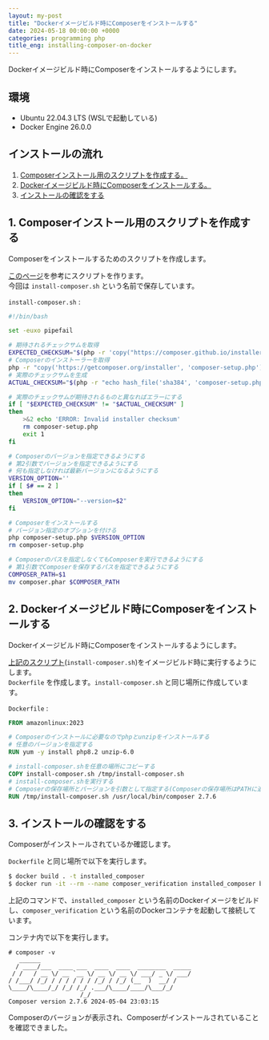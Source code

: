 ```yaml
---
layout: my-post
title: "Dockerイメージビルド時にComposerをインストールする"
date: 2024-05-18 00:00:00 +0000
categories: programming php
title_eng: installing-composer-on-docker
---
```


Dockerイメージビルド時にComposerをインストールするようにします。

## 環境
- Ubuntu 22.04.3 LTS (WSLで起動している)
- Docker Engine 26.0.0

## インストールの流れ
1. [Composerインストール用のスクリプトを作成する。](#1-composerインストール用のスクリプトを作成する)
2. [Dockerイメージビルド時にComposerをインストールする。](#2-dockerイメージビルド時にcomposerをインストールする)
3. [インストールの確認をする](#3-インストールの確認をする)

## 1. Composerインストール用のスクリプトを作成する
Composerをインストールするためのスクリプトを作成します。  

[このページ](https://getcomposer.org/doc/faqs/how-to-install-composer-programmatically.md)を参考にスクリプトを作ります。  
今回は `install-composer.sh` という名前で保存しています。

`install-composer.sh` :
```bash
#!/bin/bash

set -euxo pipefail

# 期待されるチェックサムを取得
EXPECTED_CHECKSUM="$(php -r 'copy("https://composer.github.io/installer.sig", "php://stdout");')"
# Composerのインストーラーを取得
php -r "copy('https://getcomposer.org/installer', 'composer-setup.php');"
# 実際のチェックサムを生成
ACTUAL_CHECKSUM="$(php -r "echo hash_file('sha384', 'composer-setup.php');")"

# 実際のチェックサムが期待されるものと異なればエラーにする
if [ "$EXPECTED_CHECKSUM" != "$ACTUAL_CHECKSUM" ]
then
    >&2 echo 'ERROR: Invalid installer checksum'
    rm composer-setup.php
    exit 1
fi

# Composerのバージョンを指定できるようにする
# 第2引数でバージョンを指定できるようにする
# 何も指定しなければ最新バージョンになるようにする
VERSION_OPTION=''
if [ $# == 2 ]
then
    VERSION_OPTION="--version=$2"
fi

# Composerをインストールする
# バージョン指定のオプションを付ける
php composer-setup.php $VERSION_OPTION
rm composer-setup.php

# Composerのパスを指定しなくてもComposerを実行できるようにする
# 第1引数でComposerを保存するパスを指定できるようにする
COMPOSER_PATH=$1
mv composer.phar $COMPOSER_PATH
```

## 2. Dockerイメージビルド時にComposerをインストールする
Dockerイメージビルド時にComposerをインストールするようにします。

[上記のスクリプト](#1-composerインストール用のスクリプトを作成する)(`install-composer.sh`)をイメージビルド時に実行するようにします。  
`Dockerfile` を作成します。`install-composer.sh` と同じ場所に作成しています。

`Dockerfile` :
```dockerfile
FROM amazonlinux:2023

# Composerのインストールに必要なのでphpとunzipをインストールする
# 任意のバージョンを指定する
RUN yum -y install php8.2 unzip-6.0

# install-composer.shを任意の場所にコピーする
COPY install-composer.sh /tmp/install-composer.sh
# install-composer.shを実行する
# Composerの保存場所とバージョンを引数として指定する(Composerの保存場所はPATHに追加されていればどこでもいい)
RUN /tmp/install-composer.sh /usr/local/bin/composer 2.7.6
```

## 3. インストールの確認をする
Composerがインストールされているか確認します。

`Dockerfile` と同じ場所で以下を実行します。

```bash
$ docker build . -t installed_composer
$ docker run -it --rm --name composer_verification installed_composer bash
```

上記のコマンドで、`installed_composer` という名前のDockerイメージをビルドし、`composer_verification` という名前のDockerコンテナを起動して接続しています。

コンテナ内で以下を実行します。

```
# composer -v
   ______
  / ____/___  ____ ___  ____  ____  ________  _____
 / /   / __ \/ __ `__ \/ __ \/ __ \/ ___/ _ \/ ___/
/ /___/ /_/ / / / / / / /_/ / /_/ (__  )  __/ /
\____/\____/_/ /_/ /_/ .___/\____/____/\___/_/
                    /_/
Composer version 2.7.6 2024-05-04 23:03:15
```

Composerのバージョンが表示され、Composerがインストールされていることを確認できました。
